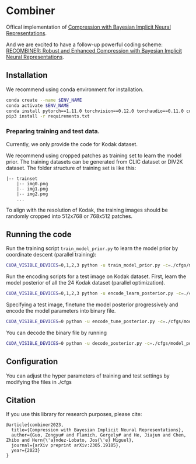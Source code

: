 # Combiner

Offical implementation of [Compression with Bayesian Implicit Neural Representations](https://arxiv.org/abs/2305.19185).

And we are excited to have a follow-up powerful coding scheme: [RECOMBINER: Robust and Enhanced Compression with Bayesian Implicit Neural Representations](https://openreview.net/forum?id=VkWbxFrCC8).

## Installation

We recommend using conda environment for installation.

```bash
conda create --name $ENV_NAME
conda activate $ENV_NAME
conda install pytorch==1.11.0 torchvision==0.12.0 torchaudio==0.11.0 cudatoolkit=11.3 -c pytorch
pip3 install -r requirements.txt
```

### Preparing training and test data.

Currently, we only provide the code for Kodak dataset. 

We recommend using cropped patches as training set to learn the model prior. The training datasets can be generated from CLIC dataset or DIV2K dataset. The folder structure of training set is like this:

	|-- trainset
		|-- img0.png
		|-- img1.png
		|-- img2.png
		...

To align with the resolution of Kodak, the training images should be randomly cropped into 512x768 or 768x512 patches.

## Running the code

Run the training script `train_model_prior.py` to learn the model prior by coordinate descent (parallel training):

```bash
CUDA_VISIBLE_DEVICES=0,1,2,3 python -u train_model_prior.py -c=./cfgs/model_prior_kodak.yaml 
```

Run the encoding scripts for a test image on Kodak dataset. 
First, learn the model posterior of all the 24 Kodak dataset (parallel optimization).

```bash
CUDA_VISIBLE_DEVICES=0,1,2,3 python -u encode_learn_posterior.py -c=./cfgs/model_posterior_kodak.yaml 
```

Specifying a test image, finetune the model posterior progressively and encode the model parameters into binary file. 

```bash
CUDA_VISIBLE_DEVICES=0 python -u encode_tune_posterior.py -c=./cfgs/model_posterior_kodak.yaml --image_id=3
```

You can decode the binary file by running

```bash
CUDA_VISIBLE_DEVICES=0 python -u decode_posterior.py -c=./cfgs/model_posterior_kodak.yaml --image_id=3
```


## Configuration

You can adjust the hyper parameters of training and test settings by modifying the files in ./cfgs

## Citation

If you use this library for research purposes, please cite:

```
@article{combiner2023,
  title={Compression with Bayesian Implicit Neural Representations},
  author={Guo, Zongyu# and Flamich, Gergely# and He, Jiajun and Chen, Zhibo and Hern{\'a}ndez-Lobato, Jos{\'e} Miguel},
  journal={arXiv preprint arXiv:2305.19185},
  year={2023}
}
```

